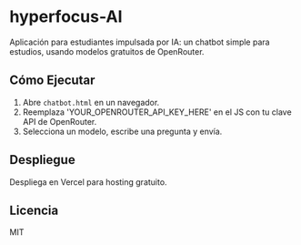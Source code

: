 # hyperfocus-AI

Aplicación para estudiantes impulsada por IA: un chatbot simple para estudios, usando modelos gratuitos de OpenRouter.

## Cómo Ejecutar
1. Abre `chatbot.html` en un navegador.
2. Reemplaza 'YOUR_OPENROUTER_API_KEY_HERE' en el JS con tu clave API de OpenRouter.
3. Selecciona un modelo, escribe una pregunta y envía.

## Despliegue
Despliega en Vercel para hosting gratuito.

## Licencia
MIT
